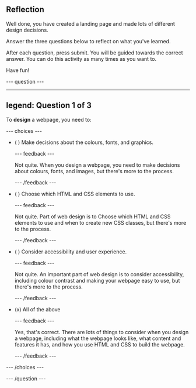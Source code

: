 ## Reflection

Well done, you have created a landing page and made lots of different design decisions.

Answer the three questions below to reflect on what you've learned.

After each question, press submit. You will be guided towards the correct answer. You can do this activity as many times as you want to.

Have fun!

--- question ---

---
legend: Question 1 of 3
---

To **design** a webpage, you need to:

--- choices ---

- ( ) Make decisions about the colours, fonts, and graphics.

  --- feedback ---

  Not quite. When you design a webpage, you need to make decisions about colours, fonts, and images, but there's more to the process.

  --- /feedback ---

- ( ) Choose which HTML and CSS elements to use.

  --- feedback ---

  Not quite. Part of web design is to Choose which HTML and CSS elements to use and when to create new CSS classes, but there's more to the process.
  
  --- /feedback ---

- ( ) Consider accessibility and user experience.

  --- feedback ---

  Not quite. An important part of web design is to consider accessibility, including colour contrast and making your webpage easy to use, but there's more to the process. 

  --- /feedback ---

- (x) All of the above

  --- feedback ---

  Yes, that's correct. There are lots of things to consider when you design a webpage, including what the webpage looks like, what content and features it has, and how you use HTML and CSS to build the webpage. 

  --- /feedback ---

--- /choices ---

--- /question ---

